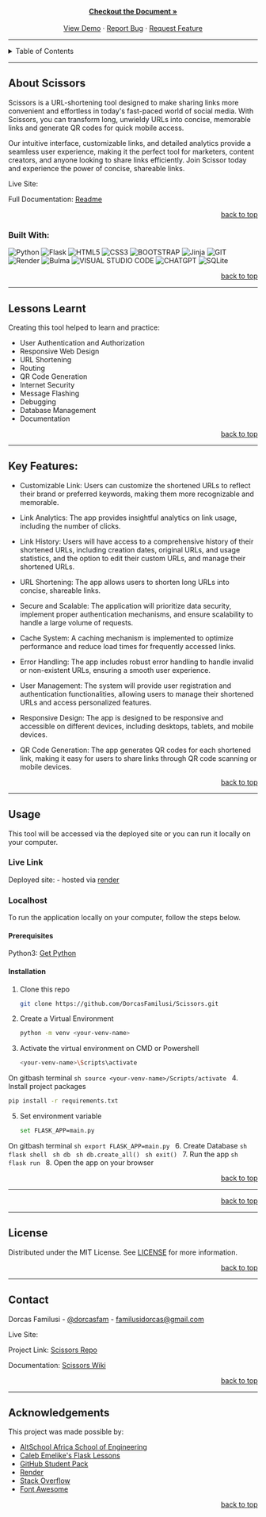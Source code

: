<!-- Back to Top Navigation Anchor -->
<a name="readme-top"></a>


<!-- Project Logo -->
<br />
<div align="center">
  <a href=""> 
  </a>
</div>

<br />

<div>
  <p align="center">
    <a href="https://github.com/DorcasFamilusi/Scissors/edit/main/README.md" ><strong>Checkout the Document »</strong></a>
    <br />
    <br />
    <a href="#sample">View Demo</a>
    ·
    <a href="https://github.com/DorcasFamilusi/Scissors/issues">Report Bug</a>
    ·
    <a href="https://github.com/DorcasFamilusi/Scissors/issues">Request Feature</a>
  </p>
</div>

---

<!-- Table of Contents -->
<details>
  <summary>Table of Contents</summary>
  <ol>
    <li>
      <a href="#about-Scissors">About Scissors</a>
      <ul>
        <li><a href="#built-with">Built With</a></li>
      </ul>
    </li>
    <li>
      <a href="#lessons-learnt">Lessons Learnt</a>
    </li>
    <li>
      <a href="#key-features">Key Features</a>
    </li>
    <li>
      <a href="#usage">Usage</a>
      <ul>
        <li><a href="#live-link">Live Link</a></li>
        <li>
          <a href="#localhost">Localhost</a>
          <ul>
            <li><a href="#prerequisites">Prerequisites</a></li>
            <li><a href="#installation">Installation</a></li>
          </ul>
        </li>
      </ul>
    </li>    
    <li><a href="#sample">Sample</a></li>
    <li><a href="#license">License</a></li>
    <li><a href="#contact">Contact</a></li>
    <li><a href="#acknowledgements">Acknowledgements</a></li>
  </ol>
  <p align="right"><a href="#readme-top">back to top</a></p>
</details>

---

<!-- About the Tool -->
## About Scissors

Scissors is a URL-shortening tool designed to make sharing links more convenient and effortless in today's fast-paced world of social media. With Scissors, you can transform long, unwieldy URLs into concise, memorable links and generate QR codes for quick mobile access. 

Our intuitive interface, customizable links, and detailed analytics provide a seamless user experience, making it the perfect tool for marketers, content creators, and anyone looking to share links efficiently. Join Scissor today and experience the power of concise, shareable links.

Live Site: []()

Full Documentation: [Readme](https://github.com/DorcasFamilusi/Scissors/edit/main/README.md)

<p align="right"><a href="#readme-top">back to top</a></p>

### Built With:

![Python][python]
![Flask][flask]
![HTML5][html5]
![CSS3][css3]
![BOOTSTRAP][bootstrap]
![Jinja][jinja]
![GIT][git]
![Render][render]
![Bulma][bulma]
![VISUAL STUDIO CODE][vscode]
![CHATGPT][chatgpt]
![SQLite][sqlite]

<p align="right"><a href="#readme-top">back to top</a></p>

---
<!-- Lessons from the Project -->
## Lessons Learnt

Creating this tool helped to learn and practice:
* User Authentication and Authorization
* Responsive Web Design
* URL Shortening
* Routing
* QR Code Generation
* Internet Security
* Message Flashing
* Debugging
* Database Management
* Documentation

<p align="right"><a href="#readme-top">back to top</a></p>

---
<!-- Lessons from the Project -->
## Key Features:

* Customizable Link: Users can customize the shortened URLs to reflect their brand or preferred keywords, making them more recognizable and memorable.

* Link Analytics: The app provides insightful analytics on link usage,  including the number of clicks.

* Link History: Users will have access to a comprehensive history of their shortened URLs, including creation dates, original URLs, and usage statistics, and the option to edit their custom URLs, and manage their shortened URLs.

* URL Shortening: The app allows users to shorten long URLs into concise, shareable links.

* Secure and Scalable: The application will prioritize data security, implement proper authentication mechanisms, and ensure scalability to handle a large volume of requests.

* Cache System: A caching mechanism is implemented to optimize performance and reduce load times for frequently accessed links.

* Error Handling: The app includes robust error handling to handle invalid or non-existent URLs, ensuring a smooth user experience.

* User Management: The system will provide user registration and authentication functionalities, allowing users to manage their shortened URLs and access personalized features.

* Responsive Design: The app is designed to be responsive and accessible on different devices, including desktops, tablets, and mobile devices.

* QR Code Generation: The app generates QR codes for each shortened link, making it easy for users to share links through QR code scanning or mobile devices.

<p align="right"><a href="#readme-top">back to top</a></p>

---

<!-- Getting Started -->
## Usage

This tool will be accessed via the deployed site or you can run it locally on your computer.

### Live Link

Deployed site: []() - hosted via [render](https://www.render.com) 

### Localhost

To run the application locally on your computer, follow the steps below.

#### Prerequisites

Python3: [Get Python](https://www.python.org/downloads/)

#### Installation

1. Clone this repo
   ```sh
   git clone https://github.com/DorcasFamilusi/Scissors.git
   ```
2. Create a Virtual Environment
   ```sh
   python -m venv <your-venv-name>
   ```
3. Activate the virtual environment on CMD or Powershell
   ```sh
   <your-venv-name>\Scripts\activate
   ```
On gitbash terminal
    ```sh
    source <your-venv-name>/Scripts/activate
    ```
4. Install project packages
   ```sh
   pip install -r requirements.txt
   ```
5. Set environment variable
    ```sh
    set FLASK_APP=main.py
    ```
On gitbash terminal
    ```sh
    export FLASK_APP=main.py
    ```
6. Create Database
    ```sh
    flask shell
    ```
    ```sh
    db
    ```
    ```sh
    db.create_all()
    ```
    ```sh
    exit()
    ```
7. Run the app
    ```sh
    flask run
    ```
8. Open the app on your browser
    

<p align="right"><a href="#readme-top">back to top</a></p>

---



<p align="right"><a href="#readme-top">back to top</a></p>

---

<!-- License -->
## License

Distributed under the MIT License. See <a href="">LICENSE</a> for more information.

<p align="right"><a href="#readme-top">back to top</a></p>

---

<!-- Contact -->
## Contact

Dorcas Familusi - [@dorcasfam](https://twitter.com/dorcasfam) - familusidorcas@gmail.com

Live Site: []()

Project Link: [Scissors Repo](https://github.com/DorcasFamilusi/Scissors)

Documentation: [Scissors Wiki]()

<p align="right"><a href="#readme-top">back to top</a></p>

---

<!-- Acknowledgements -->
## Acknowledgements

This project was made possible by:

* [AltSchool Africa School of Engineering](https://altschoolafrica.com/schools/engineering)
* [Caleb Emelike's Flask Lessons](https://github.com/CalebEmelike)
* [GitHub Student Pack](https://education.github.com/globalcampus/student)
* [Render](https://www.render.com/)
* [Stack Overflow](https://stackoverflow.com/)
* [Font Awesome](https://fontawesome.com/)

<p align="right"><a href="#readme-top">back to top</a></p>

[python]: https://img.shields.io/badge/python-3670A0?style=for-the-badge&logo=python&logoColor=ffdd54
[flask]: https://img.shields.io/badge/flask-%23000.svg?style=for-the-badge&logo=flask&logoColor=white
[html5]: https://img.shields.io/badge/html5-%23E34F26.svg?style=for-the-badge&logo=html5&logoColor=white
[css3]: https://img.shields.io/badge/css3-%231572B6.svg?style=for-the-badge&logo=css3&logoColor=white
[bootstrap]: https://img.shields.io/badge/bootstrap-%238511FA.svg?style=for-the-badge&logo=bootstrap&logoColor=white
[jinja]: https://img.shields.io/badge/jinja-white.svg?style=for-the-badge&logo=jinja&logoColor=black
[git]: https://img.shields.io/badge/git-%23F05033.svg?style=for-the-badge&logo=git&logoColor=white
[render]: https://img.shields.io/badge/render-%23430098.svg?style=for-the-badge&logo=render&logoColor=white
[bulma]: https://img.shields.io/badge/bulma-00D0B1?style=for-the-badge&logo=bulma&logoColor=white
[vscode]: https://img.shields.io/badge/Visual%20Studio%20Code-0078d7.svg?style=for-the-badge&logo=visual-studio-code&logoColor=white
[chatgpt]: https://img.shields.io/badge/chatGPT-74aa9c?style=for-the-badge&logo=openai&logoColor=white
[sqlite]: https://img.shields.io/badge/sqlite-%2307405e.svg?style=for-the-badge&logo=sqlite&logoColor=white

